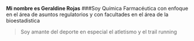**Mi nombre es Geraldine Rojas**
###Soy Química Farmacéutica con enfoque en el área de asuntos regulatorios y con facultades en el área de la bioestadistica
> Soy amante del deporte en especial el atletismo y el trail running
